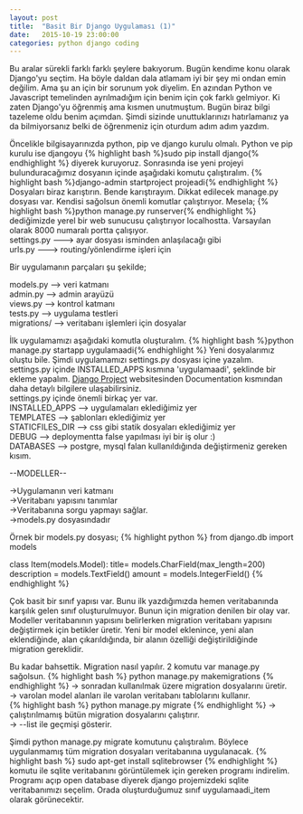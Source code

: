 ```yaml
---
layout: post
title:  "Basit Bir Django Uygulaması (1)"
date:   2015-10-19 23:00:00
categories: python django coding
---
```


Bu aralar sürekli farklı farklı şeylere bakıyorum. Bugün kendime konu olarak Django'yu seçtim. Ha böyle daldan dala atlamam iyi bir şey mi ondan emin değilim. Ama şu an için bir sorunum yok diyelim. En azından Python ve Javascript temelinden ayrılmadığım için benim için çok farklı gelmiyor. Ki zaten Django'yu öğrenmiş ama kısmen unutmuştum. Bugün biraz bilgi tazeleme oldu benim açımdan. Şimdi sizinde unuttuklarınızı hatırlamanız ya da bilmiyorsanız belki de öğrenmeniz için oturdum adım adım yazdım.

Öncelikle bilgisayarınızda python, pip ve django kurulu olmalı. Python ve pip kurulu ise djangoyu
{% highlight bash %}sudo pip install django{% endhighlight %}
diyerek kuruyoruz. Sonrasında ise yeni projeyi bulunduracağımız dosyanın içinde aşağıdaki komutu çalıştıralım.
{% highlight bash %}django-admin startproject projeadi{% endhighlight %}
Dosyaları biraz karıştırın. Bende karıştırayım. Dikkat edilecek manage.py dosyası var. Kendisi sağolsun önemli komutlar çalıştırıyor.
Mesela;
{% highlight bash %}python manage.py runserver{% endhighlight %}
dediğimizde yerel bir web sunucusu çalıştırıyor localhostta. Varsayılan olarak 8000 numaralı portta çalışıyor.<br>
settings.py ---> ayar dosyası isminden anlaşılacağı gibi<br>
urls.py ---> routing/yönlendirme işleri için

Bir uygulamanın parçaları şu şekilde;

models.py --> veri katmanı <br>
admin.py --> admin arayüzü <br>
views.py --> kontrol katmanı <br>
tests.py --> uygulama testleri <br>
migrations/ --> veritabanı işlemleri için dosyalar <br>

İlk uygulamamızı aşağıdaki komutla oluşturalım.
{% highlight bash %}python manage.py startapp uygulamaadi{% endhighlight %}
Yeni dosyalarımız oluştu bile. Şimdi uygulamamızı settings.py dosyası içine yazalım. settings.py içinde INSTALLED_APPS kısmına 'uygulamaadi', şeklinde bir ekleme yapalım. <a href="http://www.djangoproject.com">Django Project</a> websitesinden Documentation kısmından daha detaylı bilgilere ulaşabilirsiniz. <br>
settings.py içinde önemli birkaç yer var. <br>
INSTALLED_APPS --> uygulamaları eklediğimiz yer <br>
TEMPLATES --> şablonları eklediğimiz yer <br>
STATICFILES_DIR --> css gibi statik dosyaları eklediğimiz yer <br>
DEBUG --> deploymentta false yapılması iyi bir iş olur :) <br>
DATABASES --> postgre, mysql falan kullanıldığında değiştirmeniz gereken kısım.

--MODELLER--

->Uygulamanın veri katmanı <br>
->Veritabanı yapısını tanımlar <br>
->Veritabanına sorgu yapmayı sağlar. <br>
->models.py dosyasındadır <br>

Örnek bir models.py dosyası;
{% highlight python %}
from django.db import models

class Item(models.Model):
    title= models.CharField(max_length=200)
    description = models.TextField()
    amount = models.IntegerField()
{% endhighlight %}

Çok basit bir sınıf yapısı var. Bunu ilk yazdığımızda hemen veritabanında karşılık gelen sınıf oluşturulmuyor. Bunun için migration denilen bir olay var. Modeller veritabanının yapısını belirlerken migration veritabanı yapısını değiştirmek için betikler üretir. Yeni bir model eklenince, yeni alan eklendiğinde, alan çıkarıldığında, bir alanın özelliği değiştirildiğinde migration gereklidir.

Bu kadar bahsettik. Migration nasıl yapılır. 2 komutu var manage.py sağolsun.
{% highlight bash %}
python manage.py makemigrations
{% endhighlight %}
-> sonradan kullanılmak üzere migration dosyalarını üretir.<br>
-> varolan model alanları ile varolan veritabanı tablolarını kullanır.<br>
{% highlight bash %}
python manage.py migrate
{% endhighlight %}
-> çalıştırılmamış bütün migration dosyalarını çalıştırır.<br>
-> --list ile geçmişi gösterir.<br>

Şimdi python manage.py migrate komutunu çalıştıralım. Böylece uygulanmamış tüm migration dosyaları veritabanına uygulanacak.
{% highlight bash %}
sudo apt-get install sqlitebrowser
{% endhighlight %}
komutu ile sqlite veritabanını görüntülemek için gereken programı indirelim. Programı açıp open database diyerek django projemizdeki sqlite veritabanımızı seçelim. Orada oluşturduğumuz sınıf uygulamaadi_item olarak görünecektir.
